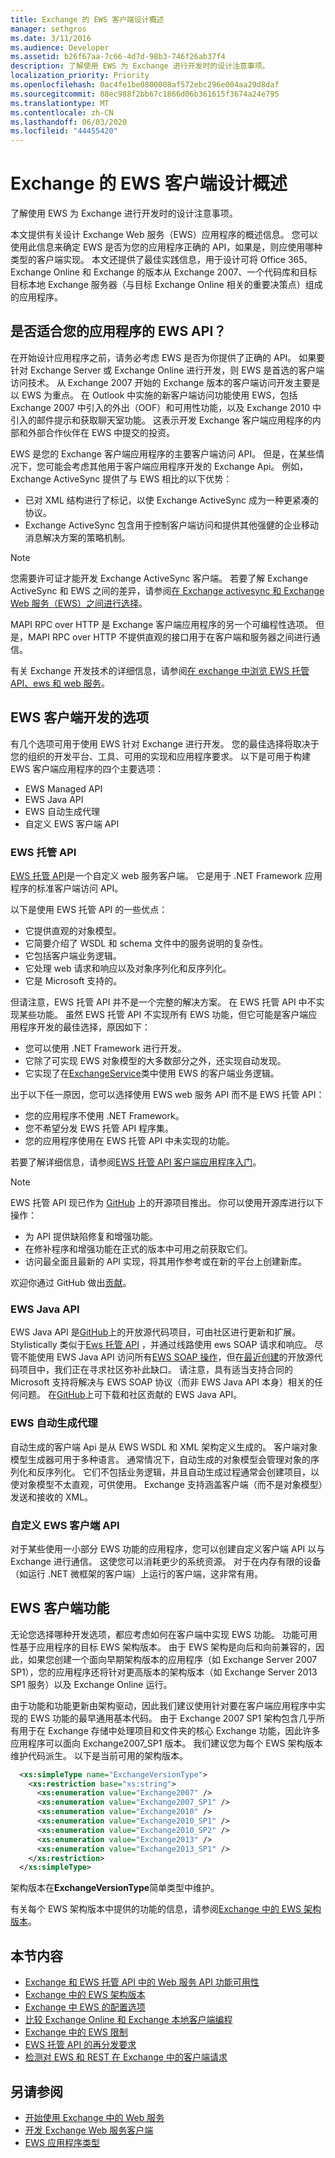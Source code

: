 ```yaml
---
title: Exchange 的 EWS 客户端设计概述
manager: sethgros
ms.date: 3/11/2016
ms.audience: Developer
ms.assetid: b26f67aa-7c66-4d7d-98b3-746f26ab37f4
description: 了解使用 EWS 为 Exchange 进行开发时的设计注意事项。
localization_priority: Priority
ms.openlocfilehash: 0ac4fe1be0800008af572ebc296e004aa29d8daf
ms.sourcegitcommit: 88ec988f2bb67c1866d06b361615f3674a24e795
ms.translationtype: MT
ms.contentlocale: zh-CN
ms.lasthandoff: 06/03/2020
ms.locfileid: "44455420"
---
```

# <a name="ews-client-design-overview-for-exchange"></a>Exchange 的 EWS 客户端设计概述

了解使用 EWS 为 Exchange 进行开发时的设计注意事项。 
  
本文提供有关设计 Exchange Web 服务（EWS）应用程序的概述信息。 您可以使用此信息来确定 EWS 是否为您的应用程序正确的 API，如果是，则应使用哪种类型的客户端实现。 本文还提供了最佳实践信息，用于设计可将 Office 365、Exchange Online 和 Exchange 的版本从 Exchange 2007、一个代码库和目标目标本地 Exchange 服务器（与目标 Exchange Online 相关的重要决策点）组成的应用程序。
  
## <a name="is-ews-the-right-api-for-your-application"></a>是否适合您的应用程序的 EWS API？
<a name="IsEWSRight"> </a>

在开始设计应用程序之前，请务必考虑 EWS 是否为你提供了正确的 API。 如果要针对 Exchange Server 或 Exchange Online 进行开发，则 EWS 是首选的客户端访问技术。 从 Exchange 2007 开始的 Exchange 版本的客户端访问开发主要是以 EWS 为重点。 在 Outlook 中实施的新客户端访问功能使用 EWS，包括 Exchange 2007 中引入的外出（OOF）和可用性功能，以及 Exchange 2010 中引入的邮件提示和获取聊天室功能。 这表示开发 Exchange 客户端应用程序的内部和外部合作伙伴在 EWS 中提交的投资。
  
EWS 是您的 Exchange 客户端应用程序的主要客户端访问 API。 但是，在某些情况下，您可能会考虑其他用于客户端应用程序开发的 Exchange Api。 例如，Exchange ActiveSync 提供了与 EWS 相比的以下优势：
  
- 已对 XML 结构进行了标记，以使 Exchange ActiveSync 成为一种更紧凑的协议。  
- Exchange ActiveSync 包含用于控制客户端访问和提供其他强健的企业移动消息解决方案的策略机制。
    
> [!NOTE]
> 您需要许可证才能开发 Exchange ActiveSync 客户端。 若要了解 Exchange ActiveSync 和 EWS 之间的差异，请参阅[在 Exchange activesync 和 Exchange Web 服务（EWS）之间进行选择](https://msdn.microsoft.com/library/dn144954%28v=exchg.140%29.aspx)。 
  
MAPI RPC over HTTP 是 Exchange 客户端应用程序的另一个可编程性选项。 但是，MAPI RPC over HTTP 不提供直观的接口用于在客户端和服务器之间进行通信。
  
有关 Exchange 开发技术的详细信息，请参阅[在 exchange 中浏览 EWS 托管 API、ews 和 web 服务](explore-the-ews-managed-api-ews-and-web-services-in-exchange.md)。
  
## <a name="options-for-ews-client-development"></a>EWS 客户端开发的选项
<a name="EWSClientOptions"> </a>

有几个选项可用于使用 EWS 针对 Exchange 进行开发。 您的最佳选择将取决于您的组织的开发平台、工具、可用的实现和应用程序要求。 以下是可用于构建 EWS 客户端应用程序的四个主要选项：
  
- EWS Managed API
- EWS Java API
- EWS 自动生成代理
- 自定义 EWS 客户端 API
    
### <a name="ews-managed-api"></a>EWS 托管 API

[EWS 托管 API](https://aka.ms/ews-managed-api-readme)是一个自定义 web 服务客户端。 它是用于 .NET Framework 应用程序的标准客户端访问 API。 
  
以下是使用 EWS 托管 API 的一些优点：
  
- 它提供直观的对象模型。   
- 它简要介绍了 WSDL 和 schema 文件中的服务说明的复杂性。   
- 它包括客户端业务逻辑。   
- 它处理 web 请求和响应以及对象序列化和反序列化。   
- 它是 Microsoft 支持的。
    
但请注意，EWS 托管 API 并不是一个完整的解决方案。 在 EWS 托管 API 中不实现某些功能。 虽然 EWS 托管 API 不实现所有 EWS 功能，但它可能是客户端应用程序开发的最佳选择，原因如下：
  
- 您可以使用 .NET Framework 进行开发。
- 它除了可实现 EWS 对象模型的大多数部分之外，还实现自动发现。
- 它实现了在[ExchangeService](https://msdn.microsoft.com/library/office/microsoft.exchange.webservices.data.exchangeservice%28v=exchg.80%29.aspx)类中使用 EWS 的客户端业务逻辑。 
    
出于以下任一原因，您可以选择使用 EWS web 服务 API 而不是 EWS 托管 API：
  
- 您的应用程序不使用 .NET Framework。 
- 您不希望分发 EWS 托管 API 程序集。 
- 您的应用程序使用在 EWS 托管 API 中未实现的功能。
    
若要了解详细信息，请参阅[EWS 托管 API 客户端应用程序入门](get-started-with-ews-managed-api-client-applications.md)。
  
> [!NOTE]
> EWS 托管 API 现已作为 [GitHub](https://aka.ms/ews-managed-api-github) 上的开源项目推出。 你可以使用开源库进行以下操作： 
> - 为 API 提供缺陷修复和增强功能。 
> - 在修补程序和增强功能在正式的版本中可用之前获取它们。
> - 访问最全面且最新的 API 实现，将其用作参考或在新的平台上创建新库。
> 
> 欢迎你通过 GitHub 做出[贡献](https://github.com/OfficeDev/ews-managed-api/blob/master/CONTRIBUTING.md)。 
  
### <a name="ews-java-api"></a>EWS Java API

EWS Java API 是[GitHub](https://github.com/OfficeDev/ews-java-api)上的开放源代码项目，可由社区进行更新和扩展。 Stylistically 类似于[Ews 托管 API](https://msdn.microsoft.com/library/office/jj220535%28v=exchg.80%29.aspx) ，并通过线路使用 ews SOAP 请求和响应。 尽管不能使用 EWS Java API 访问所有[EWS SOAP 操作](https://msdn.microsoft.com/library/cf6fd871-9a65-4f34-8557-c8c71dd7ce09%28Office.15%29.aspx)，但在[最近创建](https://blogs.office.com/2014/08/28/open-sourcing-exchange-web-services-ews-java-api/)的开放源代码项目中，我们正在寻求社区弥补此缺口。 请注意，具有适当支持合同的 Microsoft 支持将解决与 EWS SOAP 协议（而非 EWS Java API 本身）相关的任何问题。 在[GitHub](https://github.com/OfficeDev/ews-java-api)上可下载和社区贡献的 EWS Java API。

  
### <a name="ews-autogenerated-proxies"></a>EWS 自动生成代理

自动生成的客户端 Api 是从 EWS WSDL 和 XML 架构定义生成的。 客户端对象模型生成器可用于多种语言。 通常情况下，自动生成的对象模型会管理对象的序列化和反序列化。 它们不包括业务逻辑，并且自动生成过程通常会创建项目，以使对象模型不太直观，可供使用。 Exchange 支持涵盖客户端（而不是对象模型）发送和接收的 XML。
  
### <a name="custom-ews-client-api"></a>自定义 EWS 客户端 API

对于某些使用一小部分 EWS 功能的应用程序，您可以创建自定义客户端 API 以与 Exchange 进行通信。 这使您可以消耗更少的系统资源。 对于在内存有限的设备（如运行 .NET 微框架的客户端）上运行的客户端，这非常有用。
  
## <a name="ews-client-features"></a>EWS 客户端功能
<a name="EWSFeatures"> </a>

无论您选择哪种开发选项，都应考虑如何在客户端中实现 EWS 功能。 功能可用性基于应用程序的目标 EWS 架构版本。 由于 EWS 架构是向后和向前兼容的，因此，如果您创建一个面向早期架构版本的应用程序（如 Exchange Server 2007 SP1），您的应用程序还将针对更高版本的架构版本（如 Exchange Server 2013 SP1 服务）以及 Exchange Online 运行。 
  
由于功能和功能更新由架构驱动，因此我们建议使用针对要在客户端应用程序中实现的 EWS 功能的最早通用基本代码。 由于 Exchange 2007 SP1 架构包含几乎所有用于在 Exchange 存储中处理项目和文件夹的核心 Exchange 功能，因此许多应用程序可以面向 Exchange2007_SP1 版本。 我们建议您为每个 EWS 架构版本维护代码派生。 以下是当前可用的架构版本。 
  
```XML
  <xs:simpleType name="ExchangeVersionType">
    <xs:restriction base="xs:string">
      <xs:enumeration value="Exchange2007" />
      <xs:enumeration value="Exchange2007_SP1" />
      <xs:enumeration value="Exchange2010" />
      <xs:enumeration value="Exchange2010_SP1" />
      <xs:enumeration value="Exchange2010_SP2" />
      <xs:enumeration value="Exchange2013" />
      <xs:enumeration value="Exchange2013_SP1" />
    </xs:restriction>
  </xs:simpleType>
```

架构版本在**ExchangeVersionType**简单类型中维护。 
  
有关每个 EWS 架构版本中提供的功能的信息，请参阅[Exchange 中的 EWS 架构版本](ews-schema-versions-in-exchange.md)。
  
## <a name="in-this-section"></a>本节内容
<a name="bk_inthissection"> </a>

- [Exchange 和 EWS 托管 API 中的 Web 服务 API 功能可用性](web-service-api-feature-availability-in-exchange-and-the-ews-managed-api.md)   
- [Exchange 中的 EWS 架构版本](ews-schema-versions-in-exchange.md)  
- [Exchange 中 EWS 的配置选项](configuration-options-for-ews-in-exchange.md)  
- [比较 Exchange Online 和 Exchange 本地客户端编程](comparing-exchange-online-and-exchange-on-premises-client-programming.md)   
- [Exchange 中的 EWS 限制](ews-throttling-in-exchange.md)  
- [EWS 托管 API 的再分发要求](redistribution-requirements-for-the-ews-managed-api.md)  
- [检测对 EWS 和 REST 在 Exchange 中的客户端请求](instrumenting-client-requests-for-ews-and-rest-in-exchange.md)
    
## <a name="see-also"></a>另请参阅
 
- [开始使用 Exchange 中的 Web 服务](start-using-web-services-in-exchange.md)
- [开发 Exchange Web 服务客户端](develop-web-service-clients-for-exchange.md) 
- [EWS 应用程序类型](ews-application-types.md)
    

